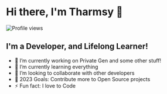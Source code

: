 # Hi there, I'm Tharmsy 👋

![Profile views](https://komarev.com/ghpvc/?username=TharmsyXD&color=blue)

## I'm a Developer, and Lifelong Learner!

- 🔭 I’m currently working on Private Gen and some other stuff!
- 🌱 I’m currently learning everything
- 👯 I’m looking to collaborate with other developers
- 🥅 2023 Goals: Contribute more to Open Source projects
- ⚡ Fun fact: I love to Code
